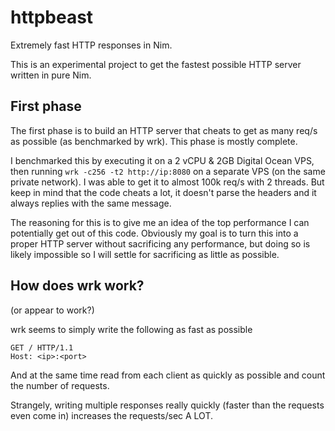 # httpbeast

Extremely fast HTTP responses in Nim.

This is an experimental project to get the fastest possible HTTP server written
in pure Nim.

## First phase

The first phase is to build an HTTP server that cheats to get as many req/s as
possible (as benchmarked by wrk).
This phase is mostly complete.

I benchmarked this by executing it on a 2 vCPU & 2GB Digital Ocean VPS, then
running `wrk -c256 -t2 http://ip:8080` on a separate VPS (on the same
private network).
I was able to get it to almost 100k req/s with 2 threads. But keep in mind that
the code cheats a lot, it doesn't parse the headers and it always replies with
the same message.

The reasoning for this is to give me an idea of the top performance I can
potentially get out of this code. Obviously my goal is to turn this into a
proper HTTP server without sacrificing any performance, but doing so is
likely impossible so I will settle for sacrificing as little as possible.

## How does wrk work?

(or appear to work?)

wrk seems to simply write the following as fast as possible

```
GET / HTTP/1.1
Host: <ip>:<port>
```

And at the same time read from each client as quickly as possible and count
the number of requests.

Strangely, writing multiple responses really quickly (faster than the
requests even come in) increases the requests/sec A LOT.